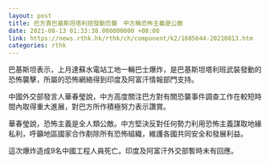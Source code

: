 ```yaml
---
layout: post
title: 巴方責巴基斯坦塔利班發動恐襲　中方稱恐怖主義是公敵
date: 2021-08-13 01:33:38.000000000 +08:00
link: https://news.rthk.hk/rthk/ch/component/k2/1605644-20210813.htm
categories: rthk
---
```


巴基斯坦表示，上月達蘇水電站工地一輛巴士爆炸，是巴基斯坦塔利班武裝發動的恐怖襲擊，所屬的恐怖網絡得到印度及阿富汗情報部門支持。

中國外交部發言人華春瑩說，中方高度關注巴方對有關恐襲事件調查工作在較短時間內取得重大進展，對巴方所作積極努力表示讚賞。

華春瑩說，恐怖主義是全人類公敵。中方堅決反對任何勢力利用恐怖主義謀取地緣私利，呼籲地區國家合作剷除所有恐怖組織，維護各國共同安全和發展利益。

這次爆炸造成9名中國工程人員死亡。印度及阿富汗外交部暫時未有回應。
